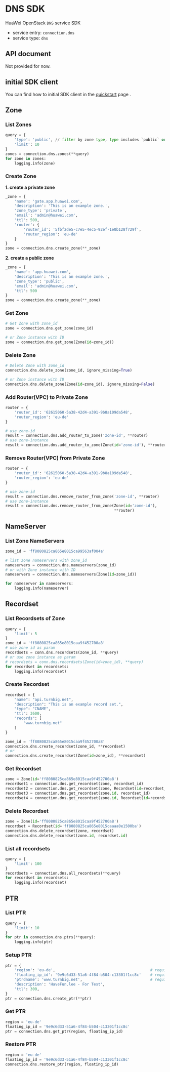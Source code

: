 # DNS SDK

HuaWei OpenStack `DNS` service SDK
- service entry: `connection.dns`
- service type: `dns`

## API document
Not provided for now.

## initial SDK client
You can find how to initial SDK client in the [quickstart](huawei-sdk?id=_2-build-v3-client) page .

## Zone
### List Zones
```python
query = {
    'type': 'public', // filter by zone type, type includes `public` or `private`
    'limit': 10
}
zones = connection.dns.zones(**query)
for zone in zones:
    logging.info(zone)
```

### Create Zone

**1. create a private zone**
```python
_zone = {
    'name': 'gate.app.huawei.com',
    'description': 'This is an example zone.',
    'zone_type': 'private',
    'email': 'admin@huawei.com',
    'ttl': 500,
    'router': {
        'router_id': '5fbf2de5-c7e5-4ec5-92ef-1e0b128f729f',
        'router_region': 'eu-de'
    }
}
zone = connection.dns.create_zone(**_zone)
```

**2. create a public zone**
```python
_zone = {
    'name': 'app.huawei.com',
    'description': 'This is an example zone.',
    'zone_type': 'public',
    'email': 'admin@huawei.com',
    'ttl': 500
}
zone = connection.dns.create_zone(**_zone)
```

### Get Zone
```python
# Get Zone with zone_id
zone = connection.dns.get_zone(zone_id)

# or Zone instance with ID
zone = connection.dns.get_zone(Zone(id=zone_id))
```

### Delete Zone
```python
# Delete Zone with zone_id
connection.dns.delete_zone(zone_id, ignore_missing=True)

# or Zone instance with ID
connection.dns.delete_zone(Zone(id=zone_id), ignore_missing=False)
```

### Add Router(VPC) to Private Zone
```python
router = {
    'router_id': '62615060-5a38-42d4-a391-9b8a109da548',
    'router_region': 'eu-de'
}

# use zone-id
result = connection.dns.add_router_to_zone('zone-id', **router)
# use zone-instance
result = connection.dns.add_router_to_zone(Zone(id='zone-id'), **router)
```

### Remove Router(VPC) from Private Zone
```python
router = {
    'router_id': '62615060-5a38-42d4-a391-9b8a109da548',
    'router_region': 'eu-de'
}

# use zone-id
result = connection.dns.remove_router_from_zone('zone-id', **router)
# use zone-instance
result = connection.dns.remove_router_from_zone(Zone(id='zone-id'),
                                                **router)
```

## NameServer

### List Zone NameServers
```python
zone_id = 'ff8080825ca865e8015ca99563af004a'

# list zone nameservers with zone_id
nameservers = connection.dns.nameservers(zone_id)
# or with Zone instance with ID
nameservers = connection.dns.nameservers(Zone(id=zone_id))

for nameserver in nameservers:
    logging.info(nameserver)

```


## Recordset

### List Recordsets of Zone

```python
query = {
    'limit': 5
}
zone_id = 'ff8080825ca865e8015caa9f452700a8'
# use zone id as param
recordsets = conn.dns.recordsets(zone_id, **query)
# or use zone instance as param
# recordsets = conn.dns.recordsets(Zone(id=zone_id), **query)
for recordset in recordsets:
    logging.info(recordset)
```

### Create Recordset

```python
recordset = {
    "name": "api.turnbig.net",
    "description": "This is an example record set.",
    "type": "CNAME",
    "ttl": 3600,
    "records": [
        "www.turnbig.net"
    ]
}

zone_id = 'ff8080825ca865e8015caa9f452700a8'
connection.dns.create_recordset(zone_id, **recordset)
# or
connection.dns.create_recordset(Zone(id=zone_id), **recordset)
```

### Get Recordset
```python
zone = Zone(id='ff8080825ca865e8015caa9f452700a8')
recordset1 = connection.dns.get_recordset(zone, recordset_id)
recordset2 = connection.dns.get_recordset(zone, Recordset(id=recordset_id))
recordset3 = connection.dns.get_recordset(zone.id, recordset_id)
recordset4 = connection.dns.get_recordset(zone.id, Recordset(id=recordset_id))
```

### Delete Recordset
```python
zone = Zone(id='ff8080825ca865e8015caa9f452700a8')
recordset = Recordset(id='ff8080825ca865e8015caaaa0e1500ba')
connection.dns.delete_recordset(zone, recordset)
connection.dns.delete_recordset(zone.id, recordset.id)
```

### List all recordsets
```python
query = {
    'limit': 100
}
recordsets = connection.dns.all_recordsets(**query)
for recordset in recordsets:
    logging.info(recordset)
```

## PTR

### List PTR
```python
query = {
    'limit': 10
}
for ptr in connection.dns.ptrs(**query):
    logging.info(ptr)
```

### Setup PTR

```python
ptr = {
    'region': 'eu-de',                                          # required
    'floating_ip_id': '9e9c6d33-51a6-4f84-b504-c13301f1cc8c'    # required
    'ptrdname': 'www.turnbig.net',                              # required
    'description': 'HaveFun.lee - For Test',
    'ttl': 300,
}
ptr = connection.dns.create_ptr(**ptr)
```

### Get PTR
```python
region = 'eu-de'
floating_ip_id = '9e9c6d33-51a6-4f84-b504-c13301f1cc8c'
ptr = connection.dns.get_ptr(region, floating_ip_id)
```

### Restore PTR
```python
region = 'eu-de'
floating_ip_id = '9e9c6d33-51a6-4f84-b504-c13301f1cc8c'
connection.dns.restore_ptr(region, floating_ip_id)
```
